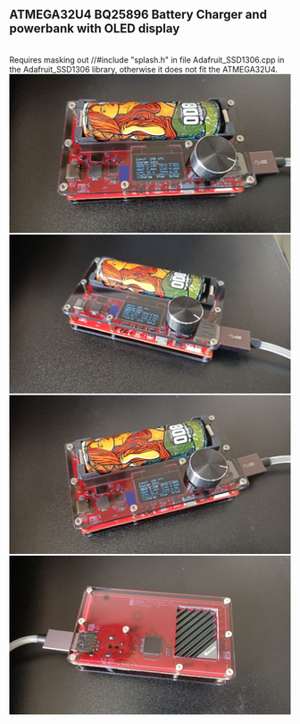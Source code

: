 <H2>ATMEGA32U4 BQ25896 Battery Charger and powerbank with OLED display</H2>
<br>
Requires masking out //#include "splash.h" in file Adafruit_SSD1306.cpp in the Adafruit_SSD1306 library, otherwise it does not fit the ATMEGA32U4.
<br>
<img src="images/BQ25896_ATMEGA32U4_BATTERY_CHARGER_01.jpg" /><br>
<img src="images/BQ25896_ATMEGA32U4_BATTERY_CHARGER_02.jpg" /><br>
<img src="images/BQ25896_ATMEGA32U4_BATTERY_CHARGER_03.jpg" /><br>
<img src="images/BQ25896_ATMEGA32U4_BATTERY_CHARGER_04.jpg" />

